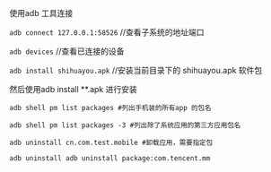 使用adb 工具连接

`adb connect 127.0.0.1:58526` //查看子系统的地址端口

`adb devices` //查看已连接的设备

`adb install shihuayou.apk` //安装当前目录下的 shihuayou.apk 软件包

然后使用adb install **.apk 进行安装


```text
adb shell pm list packages #列出手机装的所有app 的包名

adb shell pm list packages -3 #列出除了系统应用的第三方应用包名
```

```text
adb uninstall cn.com.test.mobile #卸载应用，需要指定包

adb uninstall adb uninstall package:com.tencent.mm
```
